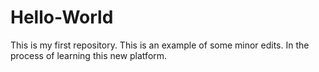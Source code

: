 # Hello-World
This is my first repository.
This is an example of some minor edits. In the process of learning this new platform.
